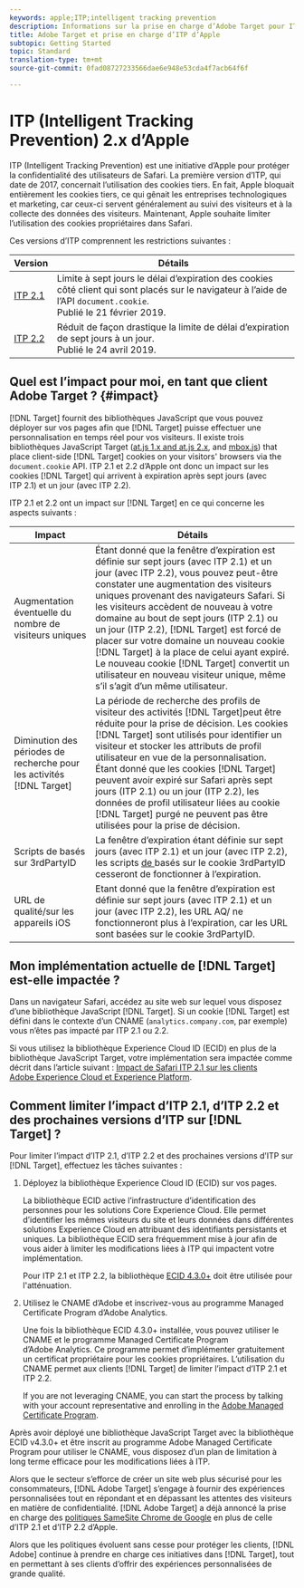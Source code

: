 ```yaml
---
keywords: apple;ITP;intelligent tracking prevention
description: Informations sur la prise en charge d’Adobe Target pour ITP 2.1 et ITP 2.2 d’Apple via la bibliothèque Experience Cloud ID (ECID) 4.3.
title: Adobe Target et prise en charge d’ITP d’Apple
subtopic: Getting Started
topic: Standard
translation-type: tm+mt
source-git-commit: 0fad08727233566dae6e948e53cda4f7acb64f6f

---
```



# ITP (Intelligent Tracking Prevention) 2.x d’Apple

ITP (Intelligent Tracking Prevention) est une initiative d’Apple pour protéger la confidentialité des utilisateurs de Safari. La première version d’ITP, qui date de 2017, concernait l’utilisation des cookies tiers. En fait, Apple bloquait entièrement les cookies tiers, ce qui gênait les entreprises technologiques et marketing, car ceux-ci servent généralement au suivi des visiteurs et à la collecte des données des visiteurs. Maintenant, Apple souhaite limiter l’utilisation des cookies propriétaires dans Safari.

Ces versions d’ITP comprennent les restrictions suivantes :

| Version | Détails |
| --- | --- |
| [ITP 2.1](https://webkit.org/blog/8613/intelligent-tracking-prevention-2-1/) | Limite à sept jours le délai d’expiration des cookies côté client qui sont placés sur le navigateur à l’aide de l’API `document.cookie`.<br>Publié le 21 février 2019. |
| [ITP 2.2](https://webkit.org/blog/8828/intelligent-tracking-prevention-2-2/) | Réduit de façon drastique la limite de délai d’expiration de sept jours à un jour.<br>Publié le 24 avril 2019. |

## Quel est l’impact pour moi, en tant que client Adobe Target ? {#impact}

[!DNL Target] fournit des bibliothèques JavaScript que vous pouvez déployer sur vos pages afin que [!DNL Target] puisse effectuer une personnalisation en temps réel pour vos visiteurs. Il existe trois bibliothèques JavaScript Target ([at.js 1.x and at.js 2.x](/help/c-implementing-target/c-implementing-target-for-client-side-web/c-how-atjs-works/how-atjs-works.md), and [mbox.js](/help/c-implementing-target/c-implementing-target-for-client-side-web/t-mbox-download/mbox-download.md)) that place client-side [!DNL Target] cookies on your visitors&#39; browsers via the `document.cookie` API. ITP 2.1 et 2.2 d’Apple ont donc un impact sur les cookies [!DNL Target] qui arrivent à expiration après sept jours (avec ITP 2.1) et un jour (avec ITP 2.2).

ITP 2.1 et 2.2 ont un impact sur [!DNL Target] en ce qui concerne les aspects suivants :

| Impact | Détails |
| --- | --- |
| Augmentation éventuelle du nombre de visiteurs uniques | Étant donné que la fenêtre d’expiration est définie sur sept jours (avec ITP 2.1) et un jour (avec ITP 2.2), vous pouvez peut-être constater une augmentation des visiteurs uniques provenant des navigateurs Safari. Si les visiteurs accèdent de nouveau à votre domaine au bout de sept jours (ITP 2.1) ou un jour (ITP 2.2), [!DNL Target] est forcé de placer sur votre domaine un nouveau cookie [!DNL Target] à la place de celui ayant expiré. Le nouveau cookie [!DNL Target] convertit un utilisateur en nouveau visiteur unique, même s’il s’agit d’un même utilisateur. |
| Diminution des périodes de recherche pour les activités [!DNL Target] | La période de recherche des profils de visiteur des activités [!DNL Target]peut être réduite pour la prise de décision. Les cookies [!DNL Target] sont utilisés pour identifier un visiteur et stocker les attributs de profil utilisateur en vue de la personnalisation. Étant donné que les cookies [!DNL Target] peuvent avoir expiré sur Safari après sept jours (ITP 2.1) ou un jour (ITP 2.2), les données de profil utilisateur liées au cookie [!DNL Target] purgé ne peuvent pas être utilisées pour la prise de décision. |
| Scripts de  basés sur 3rdPartyID | La fenêtre d’expiration étant définie sur sept jours (avec ITP 2.1) et un jour (avec ITP 2.2), les scripts [de ](/help/c-target/c-visitor-profile/profile-parameters.md) basés sur le cookie 3rdPartyID cesseront de fonctionner à l’expiration. |
| URL de  qualité/sur les appareils iOS | Etant donné que la fenêtre d’expiration est définie sur sept jours (avec ITP 2.1) et un jour (avec ITP 2.2), les URL [](/help/c-activities/c-activity-qa/activity-qa.md) AQ/ ne fonctionneront plus à l’expiration, car les URL sont basées sur le cookie 3rdPartyID. |

## Mon implémentation actuelle de [!DNL Target] est-elle impactée ?

Dans un navigateur Safari, accédez au site web sur lequel vous disposez d’une bibliothèque JavaScript [!DNL Target]. Si un cookie [!DNL Target] est défini dans le contexte d’un CNAME (`analytics.company.com`, par exemple) vous n’êtes pas impacté par ITP 2.1 ou 2.2.

Si vous utilisez la bibliothèque Experience Cloud ID (ECID) en plus de la bibliothèque JavaScript Target, votre implémentation sera impactée comme décrit dans l’article suivant : [Impact de Safari ITP 2.1 sur les clients Adobe Experience Cloud et Experience Platform](https://medium.com/adobetech/safari-itp-2-1-impact-on-adobe-experience-cloud-customers-9439cecb55ac).

## Comment limiter l’impact d’ITP 2.1, d’ITP 2.2 et des prochaines versions d’ITP sur [!DNL Target] ?

Pour limiter l’impact d’ITP 2.1, d’ITP 2.2 et des prochaines versions d’ITP sur [!DNL Target], effectuez les tâches suivantes :

1. Déployez la bibliothèque Experience Cloud ID (ECID) sur vos pages.

   La bibliothèque ECID active l’infrastructure d’identification des personnes pour les solutions Core Experience Cloud. Elle permet d’identifier les mêmes visiteurs du site et leurs données dans différentes solutions Experience Cloud en attribuant des identifiants persistants et uniques. La bibliothèque ECID sera fréquemment mise à jour afin de vous aider à limiter les modifications liées à ITP qui impactent votre implémentation.

   Pour ITP 2.1 et ITP 2.2, la bibliothèque [ECID 4.3.0+](https://docs.adobe.com/content/help/en/id-service/using/release-notes/release-notes.html) doit être utilisée pour l&#39;atténuation.

1. Utilisez le CNAME d’Adobe et inscrivez-vous au programme Managed Certificate Program d’Adobe Analytics.

   Une fois la bibliothèque ECID 4.3.0+ installée, vous pouvez utiliser le CNAME et le programme Managed Certificate Program d’Adobe Analytics. Ce programme permet d’implémenter gratuitement un certificat propriétaire pour les cookies propriétaires. L’utilisation du CNAME permet aux clients [!DNL Target] de limiter l’impact d’ITP 2.1 et ITP 2.2.

   If you are not leveraging CNAME, you can start the process by talking with your account representative and enrolling in the [Adobe Managed Certificate Program](https://docs.adobe.com/content/help/en/core-services/interface/ec-cookies/cookies-first-party.html#adobe-managed-certificate-program).

Après avoir déployé une bibliothèque JavaScript Target avec la bibliothèque ECID v4.3.0+ et être inscrit au programme Adobe Managed Certificate Program pour utiliser le CNAME, vous disposez d’un plan de limitation à long terme efficace pour les modifications liées à ITP.

Alors que le secteur s’efforce de créer un site web plus sécurisé pour les consommateurs, [!DNL Adobe Target] s’engage à fournir des expériences personnalisées tout en répondant et en dépassant les attentes des visiteurs en matière de confidentialité. [!DNL Adobe Target] a déjà annoncé la prise en charge des [politiques SameSite Chrome de Google](/help/c-implementing-target/c-considerations-before-you-implement-target/c-privacy/google-chrome-samesite-cookie-policies.md) en plus de celle d’ITP 2.1 et d’ITP 2.2 d’Apple.

Alors que les politiques évoluent sans cesse pour protéger les clients, [!DNL Adobe] continue à prendre en charge ces initiatives dans [!DNL Target], tout en permettant à ses clients d’offrir des expériences personnalisées de grande qualité.
